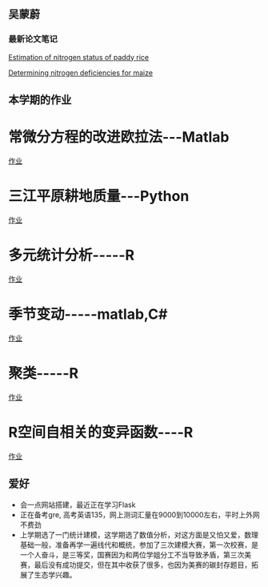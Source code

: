 ## 吴蒙蔚
### 最新论文笔记
<a href="/innovation.html">Estimation of nitrogen status of paddy rice</a>

<a href="科创/innov2.html">Determining nitrogen deficiencies for maize </a>



## 本学期的作业
# 常微分方程的改进欧拉法---Matlab
<a href="科创\数值分析\改进欧拉法.html">作业</a>
# 三江平原耕地质量---Python


<a href="/landuse.html">作业</a>

#  多元统计分析-----R
<a href="/RPubs - 多元统计分析.html">作业</a>

# 季节变动-----matlab,C#
<a href="/TimeSeries.html">作业</a>







# 聚类-----R
<a href="/聚类.html">作业</a>




# R空间自相关的变异函数----R
<a href="/R空间自相关的变异函数.html">作业</a>

## 爱好
- 会一点网站搭建，最近正在学习Flask
- 正在备考gre, 高考英语135，网上测词汇量在9000到10000左右，平时上外网不费劲
- 上学期选了一门统计建模，这学期选了数值分析，对这方面是又怕又爱，数理基础一般，准备再学一遍线代和概统，参加了三次建模大赛，第一次校赛，是一个人奋斗，是三等奖，国赛因为和两位学姐分工不当导致矛盾，第三次美赛，最后没有成功提交，但在其中收获了很多，也因为美赛的碳封存题目，拓展了生态学兴趣。
